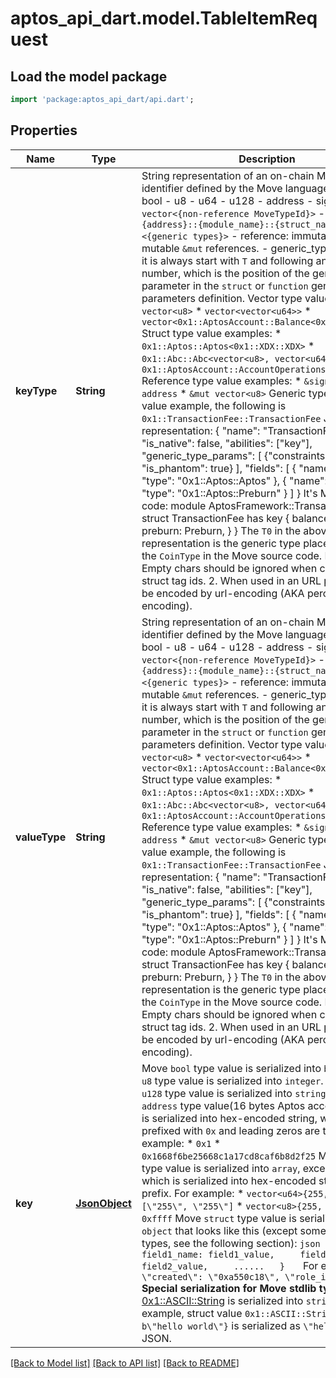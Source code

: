# aptos_api_dart.model.TableItemRequest

## Load the model package
```dart
import 'package:aptos_api_dart/api.dart';
```

## Properties
Name | Type | Description | Notes
------------ | ------------- | ------------- | -------------
**keyType** | **String** | String representation of an on-chain Move type identifier defined by the Move language.  Values:   - bool   - u8   - u64   - u128   - address   - signer   - vector: `vector<{non-reference MoveTypeId}>`   - struct: `{address}::{module_name}::{struct_name}::<{generic types}>`   - reference: immutable `&` and mutable `&mut` references.   - generic_type_parameter: it is always start with `T` and following an index number,     which is the position of the generic type parameter in the `struct` or     `function` generic type parameters definition.  Vector type value examples:   * `vector<u8>`   * `vector<vector<u64>>`   * `vector<0x1::AptosAccount::Balance<0x1::XDX::XDX>>`  Struct type value examples:   * `0x1::Aptos::Aptos<0x1::XDX::XDX>`   * `0x1::Abc::Abc<vector<u8>, vector<u64>>`   * `0x1::AptosAccount::AccountOperationsCapability`  Reference type value examples:   * `&signer`   * `&mut address`   * `&mut vector<u8>`  Generic type parameter value example, the following is `0x1::TransactionFee::TransactionFee` JSON representation:      {         \"name\": \"TransactionFee\",         \"is_native\": false,         \"abilities\": [\"key\"],         \"generic_type_params\": [             {\"constraints\": [], \"is_phantom\": true}         ],         \"fields\": [             { \"name\": \"balance\", \"type\": \"0x1::Aptos::Aptos<T0>\" },             { \"name\": \"preburn\", \"type\": \"0x1::Aptos::Preburn<T0>\" }         ]     }  It's Move source code:      module AptosFramework::TransactionFee {         struct TransactionFee<phantom CoinType> has key {             balance: Aptos<CoinType>,             preburn: Preburn<CoinType>,         }     }  The `T0` in the above JSON representation is the generic type place holder for the `CoinType` in the Move source code.  Note:   1. Empty chars should be ignored when comparing 2 struct tag ids.   2. When used in an URL path, should be encoded by url-encoding (AKA percent-encoding).  | 
**valueType** | **String** | String representation of an on-chain Move type identifier defined by the Move language.  Values:   - bool   - u8   - u64   - u128   - address   - signer   - vector: `vector<{non-reference MoveTypeId}>`   - struct: `{address}::{module_name}::{struct_name}::<{generic types}>`   - reference: immutable `&` and mutable `&mut` references.   - generic_type_parameter: it is always start with `T` and following an index number,     which is the position of the generic type parameter in the `struct` or     `function` generic type parameters definition.  Vector type value examples:   * `vector<u8>`   * `vector<vector<u64>>`   * `vector<0x1::AptosAccount::Balance<0x1::XDX::XDX>>`  Struct type value examples:   * `0x1::Aptos::Aptos<0x1::XDX::XDX>`   * `0x1::Abc::Abc<vector<u8>, vector<u64>>`   * `0x1::AptosAccount::AccountOperationsCapability`  Reference type value examples:   * `&signer`   * `&mut address`   * `&mut vector<u8>`  Generic type parameter value example, the following is `0x1::TransactionFee::TransactionFee` JSON representation:      {         \"name\": \"TransactionFee\",         \"is_native\": false,         \"abilities\": [\"key\"],         \"generic_type_params\": [             {\"constraints\": [], \"is_phantom\": true}         ],         \"fields\": [             { \"name\": \"balance\", \"type\": \"0x1::Aptos::Aptos<T0>\" },             { \"name\": \"preburn\", \"type\": \"0x1::Aptos::Preburn<T0>\" }         ]     }  It's Move source code:      module AptosFramework::TransactionFee {         struct TransactionFee<phantom CoinType> has key {             balance: Aptos<CoinType>,             preburn: Preburn<CoinType>,         }     }  The `T0` in the above JSON representation is the generic type place holder for the `CoinType` in the Move source code.  Note:   1. Empty chars should be ignored when comparing 2 struct tag ids.   2. When used in an URL path, should be encoded by url-encoding (AKA percent-encoding).  | 
**key** | [**JsonObject**](.md) | Move `bool` type value is serialized into `boolean`.  Move `u8` type value is serialized into `integer`.  Move `u64` and `u128` type value is serialized into `string`.  Move `address` type value(16 bytes Aptos account address) is serialized into hex-encoded string, which is prefixed with `0x` and leading zeros are trimmed.  For example:   * `0x1`   * `0x1668f6be25668c1a17cd8caf6b8d2f25`  Move `vector` type value is serialized into `array`, except `vector<u8>` which is serialized into hex-encoded string with `0x` prefix.  For example:   * `vector<u64>{255, 255}` => `[\"255\", \"255\"]`   * `vector<u8>{255, 255}` => `0xffff`  Move `struct` type value is serialized into `object` that looks like this (except some Move stdlib types, see the following section):    ```json   {     field1_name: field1_value,     field2_name: field2_value,     ......   }   ```  For example:   `{ \"created\": \"0xa550c18\", \"role_id\": \"0\" }`  **Special serialization for Move stdlib types:**  * [0x1::ASCII::String](https://github.com/aptos-labs/aptos-core/blob/main/language/move-stdlib/docs/ASCII.md) is serialized into `string`. For example, struct value `0x1::ASCII::String{bytes: b\"hello world\"}` is serialized as `\"hello world\"` in JSON.  | 

[[Back to Model list]](../README.md#documentation-for-models) [[Back to API list]](../README.md#documentation-for-api-endpoints) [[Back to README]](../README.md)


